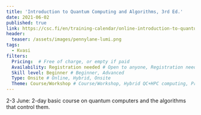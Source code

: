 ```yaml
---
title: 'Introduction to Quantum Computing and Algorithms, 3rd Ed.'
date: 2021-06-02
published: true
link: https://csc.fi/en/training-calendar/online-introduction-to-quantum-computing-and-algorithms-3rd-ed/
header:
  teaser: /assets/images/pennylane-lumi.png
tags:
  - Kvasi
filters:
  Pricing:  # Free of charge, or empty if paid
  Availability: Registration needed # Open to anyone, Registration needed
  Skill level: Beginner # Beginner, Advanced
  Type: Onsite # Online, Hybrid, Onsite
  Theme: Course/Workshop # Course/Workshop, Hybrid QC+HPC computing, Programming, Webinar/Lecture
---
```

2-3 June: 2-day basic course on quantum computers and the algorithms that control them.
